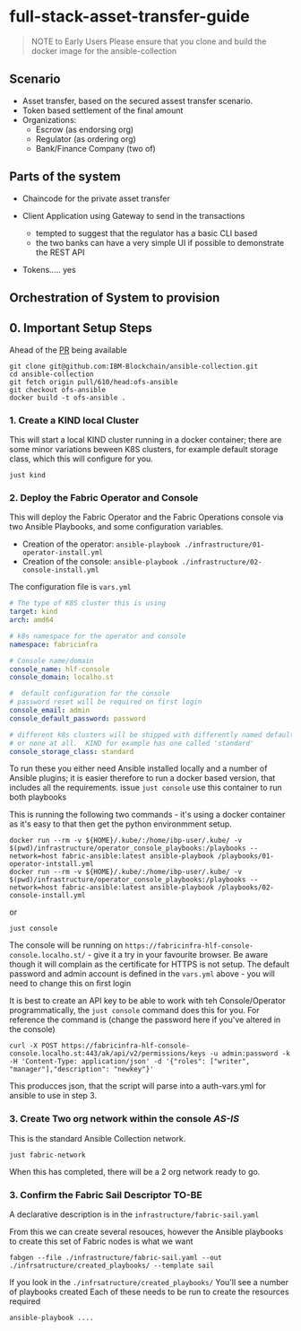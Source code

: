 # full-stack-asset-transfer-guide

> NOTE to Early Users Please ensure that you clone and build the docker image for the ansible-collection
## Scenario

- Asset transfer, based on the secured assest transfer scenario.
- Token based settlement of the final amount
- Organizations: 
    - Escrow (as endorsing org)
    - Regulator (as ordering org)
    - Bank/Finance Company (two of)




## Parts of the system

- Chaincode for the private asset transfer
- Client Application using Gateway to send in the transactions
    - tempted to suggest that the regulator has a basic CLI based 
    - the two banks can have a very simple UI if possible to demonstrate the REST API

- Tokens..... yes

## Orchestration of System to provision

## 0. Important Setup Steps 

Ahead of the [PR](https://github.com/IBM-Blockchain/ansible-collection/pull/610/files) being available

```
git clone git@github.com:IBM-Blockchain/ansible-collection.git
cd ansible-collection
git fetch origin pull/610/head:ofs-ansible
git checkout ofs-ansible
docker build -t ofs-ansible .
```

### 1. Create a KIND local Cluster

This will start a local KIND cluster running in a docker container; there are some minor variations beween K8S clusters, for example default storage class, which this will configure for you.

```shell
just kind
```


### 2. Deploy the Fabric Operator and Console

This will deploy the Fabric Operator and the Fabric Operations console via two Ansible Playbooks, and some configuration variables. 


- Creation of the operator: `ansible-playbook ./infrastructure/01-operator-install.yml`
- Creation of the console:  `ansible-playbook ./infrastructure/02-console-install.yml`

The configuration file is `vars.yml`

```yaml
# The type of K8S cluster this is using
target: kind
arch: amd64

# k8s namespace for the operator and console
namespace: fabricinfra

# Console name/domain
console_name: hlf-console
console_domain: localho.st

#  default configuration for the console
# password reset will be required on first login
console_email: admin
console_default_password: password

# different k8s clusters will be shipped with differently named default storage providers
# or none at all.  KIND for example has one called 'standard'
console_storage_class: standard
```

To run these you either need Ansible installed locally and a number of Ansible plugins; it is easier therefore to run a docker based version, that includes all the requirements. issue `just console` use this container to run both playbooks

This is running the following two commands - it's using a docker container as it's easy to that then get the python environmment setup.

```
docker run --rm -v ${HOME}/.kube/:/home/ibp-user/.kube/ -v $(pwd)/infrastructure/operator_console_playbooks:/playbooks --network=host fabric-ansible:latest ansible-playbook /playbooks/01-operator-intstall.yml    
docker run --rm -v ${HOME}/.kube/:/home/ibp-user/.kube/ -v $(pwd)/infrastructure/operator_console_playbooks:/playbooks --network=host fabric-ansible:latest ansible-playbook /playbooks/02-console-install.yml
```

or

```shell
just console  
```

The console will be running on `https://fabricinfra-hlf-console-console.localho.st/` - give it a try in your favourite browser. Be aware though it will complain as the certificate for HTTPS is not setup.
The default password and admin account is defined in the `vars.yml` above - you will need to change this on first login

It is best to create an API key to be able to work with teh Console/Operator programmatically, the `just console` command does this for you. For reference the command is (change the password here if you've altered in the console)

```
curl -X POST https://fabricinfra-hlf-console-console.localho.st:443/ak/api/v2/permissions/keys -u admin:password -k -H 'Content-Type: application/json' -d '{"roles": ["writer", "manager"],"description": "newkey"}'
```


This producces json, that the script will parse into a auth-vars.yml for ansible to use in step 3.


### 3. Create Two org network within the console  *AS-IS*

This is the standard Ansible Collection network.

```
just fabric-network
```

When this has completed, there will be a 2 org network ready to go. 

### 3. Confirm the Fabric Sail Descriptor   **TO-BE**

A declarative description is in the `infrastructure/fabric-sail.yaml`

From this we can create several resouces, however the Ansible playbooks to create this set of Fabric nodes is what we want

```
fabgen --file ./infrastructure/fabric-sail.yaml --out ./infrsatructure/created_playbooks/ --template sail
```

If you look in the `./infrsatructure/created_playbooks/` You'll see a number of playbooks created
Each of these needs to be run to create the resources required

```bash
ansible-playbook ....
```

